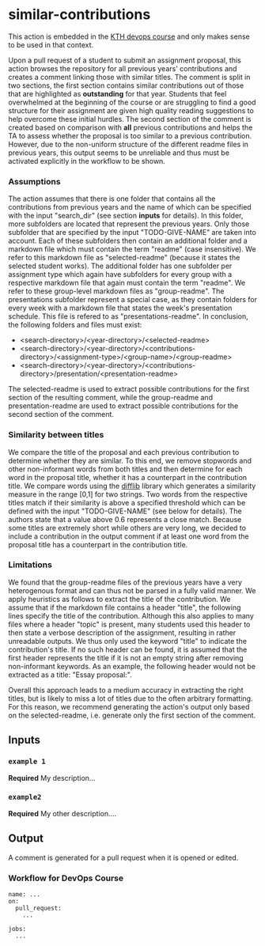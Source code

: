 # similar-contributions
This action is embedded in the [KTH devops course](https://github.com/KTH/devops-course) and only makes sense to be used in that context. 

Upon a pull request of a student to submit an assignment proposal, this action browses the repository for all previous years' contributions and creates a comment linking those with similar titles. The comment is split in two sections, the first section contains similar contributions out of those that are highlighted as **outstanding** for that year. Students that feel overwhelmed at the beginning of the course or are struggling to find a good structure for their assignment are given high quality reading suggestions to help overcome these initial hurdles. The second section of the comment is created based on comparison with **all** previous contributions and helps the TA to assess whether the proposal is too similar to a previous contribution. However, due to the non-uniform structure of the different readme files in previous years, this output seems to be unreliable and thus must be activated explicitly in the workflow to be shown.

### Assumptions
The action assumes that there is one folder that contains all the contributions from previous years and the name of which can be specified with the input "search_dir" (see section **inputs** for details). In this folder, more subfolders are located that represent the previous years. Only those subfolder that are specified by the input "TODO-GIVE-NAME" are taken into account. Each of these subfolders then contain an additional folder and a markdown file which must contain the term "readme" (case insensitive). We refer to this markdown file as "selected-readme" (because it states the selected student works). The additional folder has one subfolder per assignment type which again have subfolders for every group with a respective markdown file that again must contain the term "readme". We refer to these group-level markdown files as "group-readme". The presentations subfolder represent a special case, as they contain folders for every week with a markdown file that states the week's presentation schedule. This file is refered to as "presentations-readme". In conclusion, the following folders and files must exist:

- \<search-directory>/\<year-directory>/\<selected-readme>
- \<search-directory>/\<year-directory>/\<contributions-directory>/\<assignment-type>/\<group-name>/\<group-readme>
- \<search-directory>/\<year-directory>/\<contributions-directory>/presentation/\<presentation-readme>

The selected-readme is used to extract possible contributions for the first section of the resulting comment, while the group-readme and presentation-readme are used to extract possible contributions for the second section of the comment.

### Similarity between titles
We compare the title of the proposal and each previous contribution to determine whether they are similar. To this end, we remove stopwords and other non-informant words from both titles and then determine for each word in the proposal title, whether it has a counterpart in the contribution title. We compare words using the [difflib](https://docs.python.org/3/library/difflib.html) library which generates a similarity measure in the range [0,1] for two strings. Two words from the respective titles match if their similarity is above a specified threshold which can be defined with the input "TODO-GIVE-NAME" (see below for details). The authors state that a value above 0.6 represents a close match. Because some titles are extremely short while others are very long, we decided to include a contribution in the output comment if at least one word from the proposal title has a counterpart in the contribution title.


### Limitations
We found that the group-readme files of the previous years have a very heterogenous format and can thus not be parsed in a fully valid manner. We apply heuristics as follows to extract the title of the contribution. We assume that if the markdown file contains a header "title", the following lines specify the title of the contribution. Although this also applies to many files where a header "topic" is present, many students used this header to then state a verbose description of the assignment, resulting in rather unreadable outputs. We thus only used the keyword "title" to indicate the contribution's title. If no such header can be found, it is assumed that the first header represents the title if it is not an empty string after removing non-informant keywords. As an example, the following header would not be extracted as a title: "Essay proposal:".

Overall this approach leads to a medium accuracy in extracting the right titles, but is likely to miss a lot of titles due to the often arbitrary formatting. For this reason, we recommend generating the action's output only based on the selected-readme, i.e. generate only the first section of the comment. 


## Inputs

### `example 1`

**Required** My description...

### `example2`

**Required** My other description....

## Output

A comment is generated for a pull request when it is opened or edited.

### Workflow for DevOps Course
```
name: ...
on:
  pull_request:
    ...

jobs:
  ...
```
